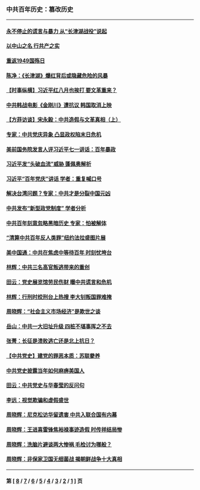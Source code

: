 ### 中共百年历史：篡改历史
---
#### [永不停止的谎言与暴力 从“长津湖战役”说起](../../pages/nf1176115/n13494094.md?03090430) 
#### [以中山之名 行共产之实](../../pages/nf1176115/n13346437.md?03090430) 
#### [重返1949国殇日](../../pages/nf1176115/n13346372.md?03090430) 
#### [陈净：《长津湖》爆红背后或隐藏危险的风暴](../../pages/nf1176115/n13314364.md?03090430) 
#### [【时事纵横】习近平红八月也挨打 要文革重来？](../../pages/nf1176115/n13231393.md?03090430) 
#### [中共韩战电影《金刚川》遭抗议 韩国取消上映](../../pages/nf1176115/n13219114.md?03090430) 
#### [【方菲访谈】宋永毅：中共造假与文革真相（上）](../../pages/nf1176115/n13200760.md?03090430) 
#### [专家：中共党庆异象 凸显政权陷末日危机](../../pages/nf1176115/n13067084.md?03090430) 
#### [美前国务院发言人评习近平七一讲话：百年暴政](../../pages/nf1176115/n13066986.md?03090430) 
#### [习近平发“头破血流”威胁 蓬佩奥解析](../../pages/nf1176115/n13063604.md?03090430) 
#### [习近平“百年党庆”讲话 学者：重复喊口号](../../pages/nf1176115/n13061411.md?03090430) 
#### [解决台湾问题？专家：中共才是分裂中国元凶](../../pages/nf1176115/n13060811.md?03090430) 
#### [中共发布“新型政党制度” 学者分析](../../pages/nf1176115/n13056354.md?03090430) 
#### [中共百年刻意忽略黑暗历史 专家：怕被解体](../../pages/nf1176115/n13056056.md?03090430) 
#### [“清算中共百年反人类罪”纽约法拉盛图片展](../../pages/nf1176115/n13052220.md?03090430) 
#### [美中国通：中共在焦虑中等待百年 时刻忧垮台](../../pages/nf1176115/n13048820.md?03090430) 
#### [林辉：中共三名高官叛逃带来的重创](../../pages/nf1176115/n13035206.md?03090430) 
#### [田云：党史展览馆劳民伤财 曝中共谎言和危机](../../pages/nf1176115/n13033900.md?03090430) 
#### [林辉：行刑时绞刑台上热搜 李大钊叛国罪难掩](../../pages/nf1176115/n13031965.md?03090430) 
#### [周晓辉：“社会主义市场经济”是欺世之谈](../../pages/nf1176115/n13024090.md?03090430) 
#### [岳山：中共一大旧址升级 四桩不堪事挥之不去](../../pages/nf1176115/n13021697.md?03090430) 
#### [张菁：长征是溃败逃亡还是北上抗日？](../../pages/nf1176115/n13020585.md?03090430) 
#### [【中共党史】建党的罪恶本质：苏联豢养](../../pages/nf1176115/n13011888.md?03090430) 
#### [中共党史披露当年如何麻痹美国人](../../pages/nf1176115/n12966400.md?03090430) 
#### [田云：中共党史与华春莹的反问句](../../pages/nf1176115/n12765178.md?03090430) 
#### [李远：视觉欺骗和虚假盛世](../../pages/nf1176115/n12993376.md?03090430) 
#### [周晓辉：尼克松访华留遗害 中共入联合国有内幕](../../pages/nf1176115/n12991422.md?03090430) 
#### [周晓辉：王进喜雷锋焦裕禄事迹造假 时传祥结局惨](../../pages/nf1176115/n12985497.md?03090430) 
#### [周晓辉：洗脑片避谈两大惨祸 毛检讨为哪般？](../../pages/nf1176115/n12971285.md?03090430) 
#### [周晓辉：非保家卫国无细菌战 揭朝鲜战争十大真相](../../pages/nf1176115/n12954161.md?03090430) 

---
#### 第 [ [8](./8.md?03090430) / [7](./7.md?03090430) / [6](./6.md?03090430) / [5](./5.md?03090430) / [4](./4.md?03090430) / [3](./3.md?03090430) / [2](./2.md?03090430) / [1](./1.md?03090430) ] 页

